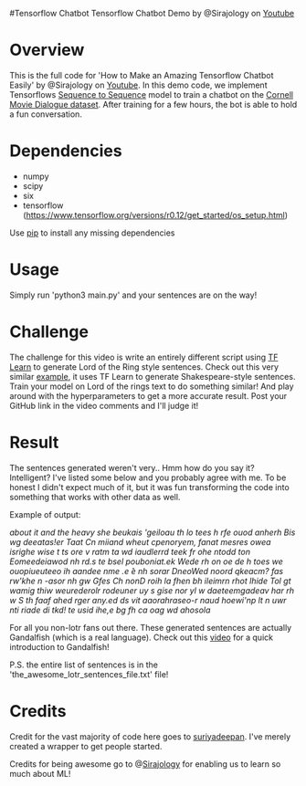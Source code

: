 #Tensorflow Chatbot
Tensorflow Chatbot Demo by @Sirajology on [Youtube](https://youtu.be/SJDEOWLHYVo)

Overview
============
This is the full code for 'How to Make an Amazing Tensorflow Chatbot Easily' by @Sirajology on [Youtube](https://youtu.be/SJDEOWLHYVo). In this demo code, we implement Tensorflows [Sequence to Sequence](https://www.tensorflow.org/versions/r0.12/tutorials/seq2seq/index.html) model to train a
chatbot on the [Cornell Movie Dialogue dataset](https://www.cs.cornell.edu/~cristian/Cornell_Movie-Dialogs_Corpus.html). After training for a few hours, the bot is able to hold a fun conversation.


Dependencies
============
* numpy
* scipy 
* six
* tensorflow (https://www.tensorflow.org/versions/r0.12/get_started/os_setup.html)

Use [pip](https://pypi.python.org/pypi/pip) to install any missing dependencies


Usage
===========

Simply run 'python3 main.py' and your sentences are on the way!


Challenge
===========

The challenge for this video is write an entirely different script using [TF Learn](http://tflearn.org/) to generate Lord of the Ring style sentences. Check out this very similar [example](https://github.com/tflearn/tflearn/blob/master/examples/nlp/lstm_generator_shakespeare.py), it uses TF Learn to generate Shakespeare-style sentences. Train your model on Lord of the rings text to do something similar! And play around with the hyperparameters to get a more accurate result. Post your GitHub link in the video comments and I'll judge it! 

Result
===========
The sentences generated weren't very.. Hmm how do you say it? Intelligent? I've listed some below and you probably agree with me. To be honest I didn't expect much of it, but it was fun transforming the code into something that works with other data as well.

Example of output:

*about it and the heavy she beukais 'geiloau
th lo
tees h rfe ouod anherh Bis wg deeatas!er Taat Cn miiand wheut cpenoryem, fanat mesres owea
isrighe wise t ts  ore v ratm ta wd iaudlerrd teek fr ohe ntodd ton Eomeedeiawod nh rd.s te bsel pouboniat.ek Wede rh  on oe de h toes we ouopiueuteeo  ih aandee nme .e ̂e nh sorar DneoWed noord qkeacm? fas
rw'khe n -asor nh gw Gfes Ch nonD roih la fhen bh ileimrn rhot lhide Tol gt wamig thiw weurederolr rodeuner uy s gise nor yl w daeteemgadeav har rh w S th faaf ahed rger any.ed ds vit aaorahraseo-r naud hoewi'np lt n uwr nti riade di tkd! te 
usid ihe,e bg fh ca oag wd ahosola*


For all you non-lotr fans out there. These generated sentences are actually Gandalfish (which is a real language). Check out this [video](https://www.youtube.com/watch?v=9U2pINNSpHE) for a quick introduction to Gandalfish!

P.S. the entire list of sentences is in the 'the_awesome_lotr_sentences_file.txt' file!

Credits
===========
Credit for the vast majority of code here goes to [suriyadeepan](https://github.com/suriyadeepan). I've merely created a wrapper to get people started. 

Credits for being awesome go to @[Sirajology](https://www.youtube.com/sirajology) for enabling us to learn so much about ML!
